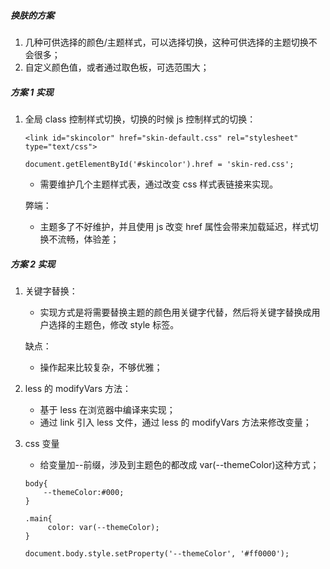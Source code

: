 ##### 换肤的方案

1. 几种可供选择的颜色/主题样式，可以选择切换，这种可供选择的主题切换不会很多；
2. 自定义颜色值，或者通过取色板，可选范围大；

##### 方案 1 实现

1. 全局 class 控制样式切换，切换的时候 js 控制样式的切换：

   ```
   <link id="skincolor" href="skin-default.css" rel="stylesheet" type="text/css">
   ```

   ```
   document.getElementById('#skincolor').href = 'skin-red.css';
   ```

   - 需要维护几个主题样式表，通过改变 css 样式表链接来实现。

   弊端：

   - 主题多了不好维护，并且使用 js 改变 href 属性会带来加载延迟，样式切换不流畅，体验差；

##### 方案 2 实现

1. 关键字替换：

   - 实现方式是将需要替换主题的颜色用关键字代替，然后将关键字替换成用户选择的主题色，修改 style 标签。

   缺点：

   - 操作起来比较复杂，不够优雅；

2. less 的 modifyVars 方法：

   - 基于 less 在浏览器中编译来实现；
   - 通过 link 引入 less 文件，通过 less 的 modifyVars 方法来修改变量；

3. css 变量

   - 给变量加--前缀，涉及到主题色的都改成 var(--themeColor)这种方式；

   ```
   body{
       --themeColor:#000;
   }
   ```

   ```
   .main{
        color: var(--themeColor);
   }
   ```

   ```
   document.body.style.setProperty('--themeColor', '#ff0000');
   ```
